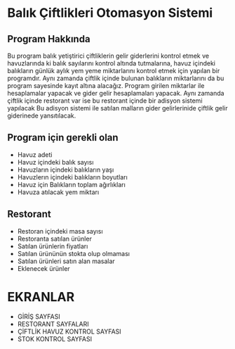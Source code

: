 # Balık Çiftlikleri Otomasyon Sistemi


## Program Hakkında
Bu program balık yetiştirici çiftliklerin gelir giderlerini kontrol etmek ve
havuzlarında ki balık sayılarını kontrol altında tutmalarına, havuz içindeki balıkların
günlük aylık yem yeme miktarlarını kontrol etmek için yapılan bir programdır.
Aynı zamanda çiftlik içinde bulunan balıkların miktarlarını da bu program sayesinde kayıt altına alacağız.
Program girilen miktarlar ile hesaplamalar yapacak ve gider gelir hesaplamaları yapacak.
Aynı zamanda çiftlik içinde restorant var ise bu restorant içinde bir adisyon sistemi yapılacak
Bu adisyon sistemi ile satılan malların gider gelirlerinide çiftlik  gelir giderinede yansıtılacak.

## Program için gerekli olan
* Havuz adeti
* Havuz içindeki balık sayısı
* Havuzların içindeki balıkların yaşı
* Havuzlerın içindeki balıkların boyutları
* Havuz için Balıkların toplam ağırlıkları  
* Havuza atılacak yem miktarı
## Restorant
* Restoran  içindeki masa sayısı
* Restoranta satılan ürünler
* Satılan ürünlerin fiyatları
* Satılan ürününün stokta olup olmaması
* Satılan ürünleri satın alan masalar
* Eklenecek ürünler


# EKRANLAR
* GİRİŞ SAYFASI
* RESTORANT SAYFALARI
* ÇİFTLİK HAVUZ KONTROL SAYFASI
* STOK KONTROL SAYFASI
